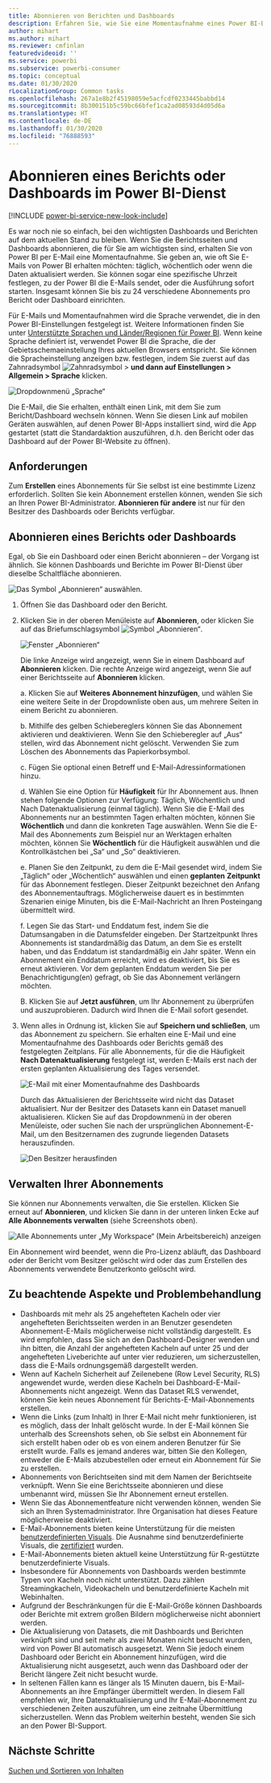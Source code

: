```yaml
---
title: Abonnieren von Berichten und Dashboards
description: Erfahren Sie, wie Sie eine Momentaufnahme eines Power BI-Berichts oder -Dashboards per E-Mail abonnieren.
author: mihart
ms.author: mihart
ms.reviewer: cmfinlan
featuredvideoid: ''
ms.service: powerbi
ms.subservice: powerbi-consumer
ms.topic: conceptual
ms.date: 01/30/2020
rLocalizationGroup: Common tasks
ms.openlocfilehash: 267a1e8b2f45198059e5acfcdf0233445babbd14
ms.sourcegitcommit: 8b300151b5c59bc66bfef1ca2ad08593d4d05d6a
ms.translationtype: HT
ms.contentlocale: de-DE
ms.lasthandoff: 01/30/2020
ms.locfileid: "76888593"
---
```

# <a name="subscribe-to-a-report-or-dashboard-in-the-power-bi-service"></a>Abonnieren eines Berichts oder Dashboards im Power BI-Dienst 

[!INCLUDE [power-bi-service-new-look-include](../includes/power-bi-service-new-look-include.md)]

Es war noch nie so einfach, bei den wichtigsten Dashboards und Berichten auf dem aktuellen Stand zu bleiben. Wenn Sie die Berichtsseiten und Dashboards abonnieren, die für Sie am wichtigsten sind, erhalten Sie von Power BI per E-Mail eine Momentaufnahme. Sie geben an, wie oft Sie E-Mails von Power BI erhalten möchten: täglich, wöchentlich oder wenn die Daten aktualisiert werden. Sie können sogar eine spezifische Uhrzeit festlegen, zu der Power BI die E-Mails sendet, oder die Ausführung sofort starten.  Insgesamt können Sie bis zu 24 verschiedene Abonnements pro Bericht oder Dashboard einrichten.  

Für E-Mails und Momentaufnahmen wird die Sprache verwendet, die in den Power BI-Einstellungen festgelegt ist. Weitere Informationen finden Sie unter [Unterstützte Sprachen und Länder/Regionen für Power BI](../supported-languages-countries-regions.md). Wenn keine Sprache definiert ist, verwendet Power BI die Sprache, die der Gebietsschemaeinstellung Ihres aktuellen Browsers entspricht. Sie können die Spracheinstellung anzeigen bzw. festlegen, indem Sie zuerst auf das Zahnradsymbol ![Zahnradsymbol](./media/end-user-subscribe/power-bi-settings-icon.png) >  **und dann auf Einstellungen > Allgemein > Sprache** klicken. 

![Dropdownmenü „Sprache“](./media/end-user-subscribe/power-bi-language.png)

Die E-Mail, die Sie erhalten, enthält einen Link, mit dem Sie zum Bericht/Dashboard wechseln können. Wenn Sie diesen Link auf mobilen Geräten auswählen, auf denen Power BI-Apps installiert sind, wird die App gestartet (statt die Standardaktion auszuführen, d.h. den Bericht oder das Dashboard auf der Power BI-Website zu öffnen).


## <a name="requirements"></a>Anforderungen
Zum **Erstellen** eines Abonnements für Sie selbst ist eine bestimmte Lizenz erforderlich. Sollten Sie kein Abonnement erstellen können, wenden Sie sich an Ihren Power BI-Administrator. **Abonnieren für andere** ist nur für den Besitzer des Dashboards oder Berichts verfügbar. 

## <a name="subscribe-to-a-dashboard-or-a-report-page"></a>Abonnieren eines Berichts oder Dashboards
Egal, ob Sie ein Dashboard oder einen Bericht abonnieren – der Vorgang ist ähnlich. Sie können Dashboards und Berichte im Power BI-Dienst über dieselbe Schaltfläche abonnieren.
 
![Das Symbol „Abonnieren“ auswählen](./media/end-user-subscribe/power-bi-subscribe.png).

1. Öffnen Sie das Dashboard oder den Bericht.
2. Klicken Sie in der oberen Menüleiste auf **Abonnieren**, oder klicken Sie auf das Briefumschlagsymbol ![Symbol „Abonnieren“](./media/end-user-subscribe/power-bi-icon-envelope.png).
   


   ![Fenster „Abonnieren“](./media/end-user-subscribe/power-bi-emails-numbered.png)
    
    Die linke Anzeige wird angezeigt, wenn Sie in einem Dashboard auf **Abonnieren** klicken. Die rechte Anzeige wird angezeigt, wenn Sie auf einer Berichtsseite auf **Abonnieren** klicken. 
    
    a. Klicken Sie auf **Weiteres Abonnement hinzufügen**, und wählen Sie eine weitere Seite in der Dropdownliste oben aus, um mehrere Seiten in einem Bericht zu abonnieren.

    b. Mithilfe des gelben Schiebereglers können Sie das Abonnement aktivieren und deaktivieren.  Wenn Sie den Schieberegler auf „Aus“ stellen, wird das Abonnement nicht gelöscht. Verwenden Sie zum Löschen des Abonnements das Papierkorbsymbol.

    c. Fügen Sie optional einen Betreff und E-Mail-Adressinformationen hinzu. 

    d. Wählen Sie eine Option für **Häufigkeit** für Ihr Abonnement aus.  Ihnen stehen folgende Optionen zur Verfügung: Täglich, Wöchentlich und Nach Datenaktualisierung (einmal täglich).  Wenn Sie die E-Mail des Abonnements nur an bestimmten Tagen erhalten möchten, können Sie **Wöchentlich** und dann die konkreten Tage auswählen.  Wenn Sie die E-Mail des Abonnements zum Beispiel nur an Werktagen erhalten möchten, können Sie **Wöchentlich** für die Häufigkeit auswählen und die Kontrollkästchen bei „Sa“ und „So“ deaktivieren.   

    e. Planen Sie den Zeitpunkt, zu dem die E-Mail gesendet wird, indem Sie „Täglich“ oder „Wöchentlich“ auswählen und einen **geplanten** **Zeitpunkt** für das Abonnement festlegen.  Dieser Zeitpunkt bezeichnet den Anfang des Abonnementauftrags. Möglicherweise dauert es in bestimmten Szenarien einige Minuten, bis die E-Mail-Nachricht an Ihren Posteingang übermittelt wird.    

    f. Legen Sie das Start- und Enddatum fest, indem Sie die Datumsangaben in die Datumsfelder eingeben. Der Startzeitpunkt Ihres Abonnements ist standardmäßig das Datum, an dem Sie es erstellt haben, und das Enddatum ist standardmäßig ein Jahr später. Wenn ein Abonnement ein Enddatum erreicht, wird es deaktiviert, bis Sie es erneut aktivieren.  Vor dem geplanten Enddatum werden Sie per Benachrichtigung(en) gefragt, ob Sie das Abonnement verlängern möchten.     

    B. Klicken Sie auf **Jetzt ausführen**, um Ihr Abonnement zu überprüfen und auszuprobieren.  Dadurch wird Ihnen die E-Mail sofort gesendet. 

3. Wenn alles in Ordnung ist, klicken Sie auf **Speichern und schließen**, um das Abonnement zu speichern. Sie erhalten eine E-Mail und eine Momentaufnahme des Dashboards oder Berichts gemäß des festgelegten Zeitplans. Für alle Abonnements, für die die Häufigkeit **Nach Datenaktualisierung** festgelegt ist, werden E-Mails erst nach der ersten geplanten Aktualisierung des Tages versendet.
   
   ![E-Mail mit einer Momentaufnahme des Dashboards](media/end-user-subscribe/power-bi-subscribe-email.png)
   
    Durch das Aktualisieren der Berichtsseite wird nicht das Dataset aktualisiert. Nur der Besitzer des Datasets kann ein Dataset manuell aktualisieren. Klicken Sie auf das Dropdownmenü in der oberen Menüleiste, oder suchen Sie nach der ursprünglichen Abonnement-E-Mail, um den Besitzernamen des zugrunde liegenden Datasets herauszufinden.
   
    ![Den Besitzer herausfinden](./media/end-user-subscribe/power-bi-owner.png)


## <a name="manage-your-subscriptions"></a>Verwalten Ihrer Abonnements
Sie können nur Abonnements verwalten, die Sie erstellen. Klicken Sie erneut auf **Abonnieren**, und klicken Sie dann in der unteren linken Ecke auf **Alle Abonnements verwalten** (siehe Screenshots oben). 

![Alle Abonnements unter „My Workspace“ (Mein Arbeitsbereich) anzeigen](./media/end-user-subscribe/power-bi-manage.png)

Ein Abonnement wird beendet, wenn die Pro-Lizenz abläuft, das Dashboard oder der Bericht vom Besitzer gelöscht wird oder das zum Erstellen des Abonnements verwendete Benutzerkonto gelöscht wird.

## <a name="considerations-and-troubleshooting"></a>Zu beachtende Aspekte und Problembehandlung
* Dashboards mit mehr als 25 angehefteten Kacheln oder vier angehefteten Berichtsseiten werden in an Benutzer gesendeten Abonnement-E-Mails möglicherweise nicht vollständig dargestellt. Es wird empfohlen, dass Sie sich an den Dashboard-Designer wenden und ihn bitten, die Anzahl der angehefteten Kacheln auf unter 25 und der angehefteten Liveberichte auf unter vier reduzieren, um sicherzustellen, dass die E-Mails ordnungsgemäß dargestellt werden.  
* Wenn auf Kacheln Sicherheit auf Zeilenebene (Row Level Security, RLS) angewendet wurde, werden diese Kacheln bei Dashboard-E-Mail-Abonnements nicht angezeigt.  Wenn das Dataset RLS verwendet, können Sie kein neues Abonnement für Berichts-E-Mail-Abonnements erstellen.
* Wenn die Links (zum Inhalt) in Ihrer E-Mail nicht mehr funktionieren, ist es möglich, dass der Inhalt gelöscht wurde. In der E-Mail können Sie unterhalb des Screenshots sehen, ob Sie selbst ein Abonnement für sich erstellt haben oder ob es von einem anderen Benutzer für Sie erstellt wurde. Falls es jemand anderes war, bitten Sie den Kollegen, entweder die E-Mails abzubestellen oder erneut ein Abonnement für Sie zu erstellen.
* Abonnements von Berichtseiten sind mit dem Namen der Berichtseite verknüpft. Wenn Sie eine Berichtsseite abonnieren und diese umbenannt wird, müssen Sie Ihr Abonnement erneut erstellen.
* Wenn Sie das Abonnementfeature nicht verwenden können, wenden Sie sich an Ihren Systemadministrator. Ihre Organisation hat dieses Feature möglicherweise deaktiviert.  
* E-Mail-Abonnements bieten keine Unterstützung für die meisten [benutzerdefinierten Visuals](../developer/power-bi-custom-visuals.md).  Die Ausnahme sind benutzerdefinierte Visuals, die [zertifiziert](../developer/power-bi-custom-visuals-certified.md) wurden.  
* E-Mail-Abonnements bieten aktuell keine Unterstützung für R-gestützte benutzerdefinierte Visuals.  
* Insbesondere für Abonnements von Dashboards werden bestimmte Typen von Kacheln noch nicht unterstützt.  Dazu zählen Streamingkacheln, Videokacheln und benutzerdefinierte Kacheln mit Webinhalten.     
* Aufgrund der Beschränkungen für die E-Mail-Größe können Dashboards oder Berichte mit extrem großen Bildern möglicherweise nicht abonniert werden.    
* Die Aktualisierung von Datasets, die mit Dashboards und Berichten verknüpft sind und seit mehr als zwei Monaten nicht besucht wurden, wird von Power BI automatisch ausgesetzt.  Wenn Sie jedoch einem Dashboard oder Bericht ein Abonnement hinzufügen, wird die Aktualisierung nicht ausgesetzt, auch wenn das Dashboard oder der Bericht längere Zeit nicht besucht wurde.
* In seltenen Fällen kann es länger als 15 Minuten dauern, bis E-Mail-Abonnements an ihre Empfänger übermittelt werden.  In diesem Fall empfehlen wir, Ihre Datenaktualisierung und Ihr E-Mail-Abonnement zu verschiedenen Zeiten auszuführen, um eine zeitnahe Übermittlung sicherzustellen.  Wenn das Problem weiterhin besteht, wenden Sie sich an den Power BI-Support.

## <a name="next-steps"></a>Nächste Schritte

[Suchen und Sortieren von Inhalten](end-user-search-sort.md)
